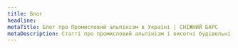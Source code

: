 ```yaml
---
title: Блог
headline: 
metaTitle: Блог про Промисловий альпінізм в Україні | СНІЖНИЙ БАРС
metaDescription: Статті про промисловий альпінізм і висотні будівельні роботи. Замовляйте послугу у професіоналів ☎+38 (096) 555-30-92
---
```

